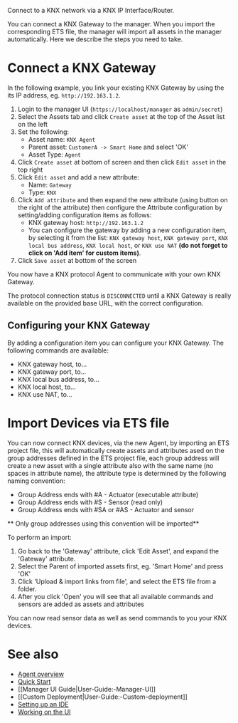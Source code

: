 Connect to a KNX network via a KNX IP Interface/Router.


You can connect a KNX Gateway to the manager. When you import the corresponding ETS file, the manager will import all assets in the manager automatically. Here we describe the steps you need to take.

# Connect a KNX Gateway

In the following example, you link your existing KNX Gateway by using the its IP address, eg. `http://192.163.1.2`.

1. Login to the manager UI (`https://localhost/manager` as `admin/secret`)
2. Select the Assets tab and click `Create asset` at the top of the Asset list on the left
3. Set the following:
   * Asset name: `KNX Agent`
   * Parent asset: `CustomerA -> Smart Home` and select 'OK'
   * Asset Type: `Agent`
4. Click `Create asset` at bottom of screen and then click `Edit asset` in the top right
5. Click `Edit asset` and add a new attribute:
   * Name: `Gateway`
   * Type: `KNX`
6. Click `Add attribute` and then expand the new attribute (using button on the right of the attribute) then configure the Attribute configuration by setting/adding configuration items as follows: 
   * KNX gateway host: `http://192.163.1.2`
   * You can configure the gateway by adding a new configuration item, by selecting it from the list: `KNX gateway host`, `KNX gateway port`, `KNX local bus address`, `KNX local host`, or `KNX use NAT` **(do not forget to click on 'Add item' for custom items)**.
7. Click `Save asset` at bottom of the screen

You now have a KNX protocol Agent to communicate with your own KNX Gateway.

The protocol connection status is `DISCONNECTED` until a KNX Gateway is really available on the provided base URL, with the correct configuration.

## Configuring your KNX Gateway ##

By adding a configuration item you can configure your KNX Gateway. The following commands are available:
- KNX gateway host, to...
- KNX gateway port, to...
- KNX local bus address, to...
- KNX local host, to...
- KNX use NAT, to...

# Import Devices via ETS file

You can now connect KNX devices, via the new Agent, by importing an ETS project file, this will automatically create assets and attributes ased on the group addresses defined in the ETS project file, each group address will create a new asset with a single attribute also with the same name (no spaces in attribute name), the attribute type is determined by the following naming convention:

* Group Address ends with #A - Actuator (executable attribute)
* Group Address ends with #S - Sensor (read only)
* Group Address ends with #SA or #AS - Actuator and sensor

** Only group addresses using this convention will be imported**

To perform an import:

1. Go back to the 'Gateway' attribute, click 'Edit Asset', and expand the 'Gateway' attribute.
2. Select the Parent of imported assets first, eg. 'Smart Home' and press 'OK'
3. Click 'Upload & import links from file', and select the ETS file from a folder.
4. After you click 'Open' you will see that all available commands and sensors are added as assets and attributes

You can now read sensor data as well as send commands to you your KNX devices.

# See also

- [Agent overview](https://github.com/openremote/openremote/wiki/User-Guide%3A-Agent-Overview)
- [Quick Start](https://github.com/openremote/openremote/blob/master/README.md)
- [[Manager UI Guide|User-Guide:-Manager-UI]]
- [[Custom Deployment|User-Guide:-Custom-deployment]]
- [Setting up an IDE](https://github.com/openremote/openremote/wiki/Developer-Guide%3A-Setting-up-an-IDE)
- [Working on the UI](https://github.com/openremote/openremote/wiki/Developer-Guide%3A-UI-apps-and-components)